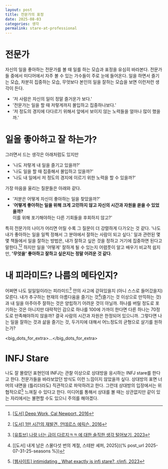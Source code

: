 ```yaml
---
layout: post
title: 전문가의 표정
date: 2025-08-03
categories: 생각
permalink: stare-at-professional
---
```


# 전문가

자신의 일을 좋아하는 전문가를 볼 때 일를 하는 모습과 표정을 유심히 바라본다. 전문가들 중에서 미디어에서 자주 볼 수 있는 가수들이 주로 눈에 들어온다. 일을 하면서 즐기는 모습, 차분히 집중하는 모습, 무엇보다 본인의 일을 잘하는 모습을 보면 이런저런 생각이 든다.

- '저 사람은 자신의 일이 정말 즐거운가 보다.'
- '전문가는 일을 할 때 저렇게까지 몰입하고 집중하나보다.'
- '저 정도의 경지에 다다르기 위해서 앞에서 보이지 않는 노력들을 얼마나 많이 했을까.'

# 일을 좋아하고 잘 하는가?

그러면서 드는 생각은 아래처럼도 있지만

- '나도 저렇게 내 일을 즐기고 있을까?'
- '나도 일을 할 때 집중해서 몰입하고 있을까?'
- '나도 내 일에서 저 정도의 경지에 이르기 위한 노력을 할 수 있을까?'

가장 마음을 울리는 질문들은 아래와 같다.

- '저분은 어떻게 자신이 좋아하는 일을 찾았을까?'
- '**어떻게 좋아하는 일을 위해 크게 고민하지 않고 자신의 시간과 자원을 쏟을 수 있었을까?**<br/>이를 위해 포기해야하는 다른 기회들을 후회하지 않고?'

특히 전문가의 나이가 어리면 어릴 수록 그 질문이 더 강렬하게 다가오는 것 같다. '나도 내가 좋아하는 일을 일찍 정해서 그 분야에서 잘하는 사람이 되고 싶다.' 일과 관련된 몇몇 책들에서 일을 잘하는 방법은, 내가 잘하고 싶은 것을 정하고 거기에 집중하면 된다고 말한다.[^1][^2] 하지만 일을 '어떻게' 잘하게 될 수 있는지 어렴풋이 알고 배우기 비교적 쉽지만, **'무엇을' 좋아하고 잘하고 싶은지는 정말 어려운 것 같다**.

# 내 피라미드? <subtitle>나름의 메타인지?</subtitle>

어쩌면 나도 일일일이라는 피라미드[^3] 안의 사고에 갇혀있을지 (아니 스스로 들어갔을지) 모른다. 내가 추구하는 현재의 아름다움을 즐기는 것[^4](즐기는 것 이상으로 만끽하는 것)과 내 일을 아주아주 잘하는 것은 양립하기 어려운 것이 아닐까. 하나를 버릴 정도로 포기하는 것은 아니지만 대략적인 감으로 하나를 100에 가까이 한다면 다른 하나는 70정도로 만족해야하지 않을까? 결국 사람의 시간과 자원은 한정되어 있으니까. <emphasis>그렇다면 나는 일을 잘하는 것과 삶을 즐기는 것, 두가지에 대해서 어느정도의 균형으로 살기를 원하는가?</emphasis>

<big_dots_for_extra>...</big_dots_for_extra>

# INFJ Stare

나도 잘 몰랐던 표현인데 INFJ는 관찰 이상으로 상대방을 응시하는 INFJ stare를 한다고 한다. 전문가들을 바라보았던 방식도 이런 느낌이지 않았을까 싶다. 상대방의 표면 너머의 내면을 (틀리더라도) 직관적으로 파악하려고 한다. 그런데 상대방의 입장에서는 위협적으로[^5] 느껴질 수 있다고 한다. 미디어를 통해서 상대를 볼 때는 상관없지만 같이 있는 자리에서는 불편할 수도 있으니 주의를 해야겠다.

[^1]: [[도서] Deep Work, Cal Newport, 2016](https://product.kyobobook.co.kr/detail/S000003275587)
[^2]: [[도서] 1만 시간의 재발견, 안데르스 에릭슨, 2016](https://product.kyobobook.co.kr/detail/S000001892497)
[^3]: [[유튜브] 나랑 너는 급이 다르지ㅋㅋ 에 대한 솔직한 생각 털어보기, 2023](https://youtu.be/ayxKTS2pSe0?feature=shared&t=707)
[^4]: [[도서] 내게 남은 스물다섯 번의 계절, 스테판 셰퍼, 2025]({% post_url 2025-07-31-25-seasons %})
[^5]: [[웹사이트] intimidating _ What exactly is infj stare?, r/infj, 2023](https://www.reddit.com/r/infj/comments/151z68r/what_exactly_is_infj_stare/?show=original)
